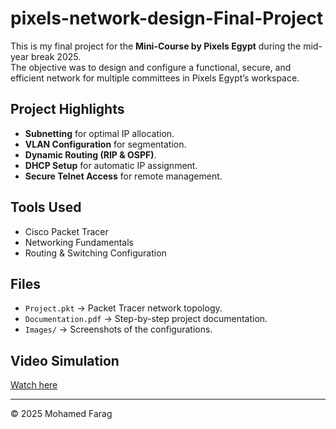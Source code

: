 # pixels-network-design-Final-Project


This is my final project for the **Mini-Course by Pixels Egypt** during the mid-year break 2025.  
The objective was to design and configure a functional, secure, and efficient network for multiple committees in Pixels Egypt’s workspace.

## Project Highlights
- **Subnetting** for optimal IP allocation.
- **VLAN Configuration** for segmentation.
- **Dynamic Routing (RIP & OSPF)**.
- **DHCP Setup** for automatic IP assignment.
- **Secure Telnet Access** for remote management.

## Tools Used
- Cisco Packet Tracer
- Networking Fundamentals
- Routing & Switching Configuration

## Files
- `Project.pkt` → Packet Tracer network topology.
- `Documentation.pdf` → Step-by-step project documentation.
- `Images/` → Screenshots of the configurations.

## Video Simulation
[Watch here]([https://drive.google.com/file/d/1PfFKBp8gCERE_C6bWhowu-uW2lrxBRdM/view](https://drive.google.com/file/d/1-jSecWljj0HqH9_5lAGbKDPRvhhHsbQa/view?usp=sharing))

---

© 2025 Mohamed Farag
